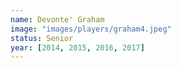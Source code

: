```yaml
---
name: Devonte' Graham
image: "images/players/graham4.jpeg"
status: Senior
year: [2014, 2015, 2016, 2017]
---
```

